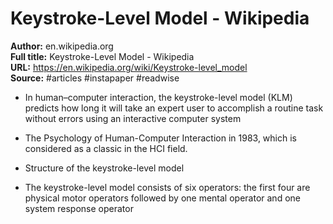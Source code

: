 # Keystroke-Level Model - Wikipedia

**Author:** en.wikipedia.org  
**Full title:** Keystroke-Level Model - Wikipedia  
**URL:** https://en.wikipedia.org/wiki/Keystroke-level_model  
**Source:** #articles #instapaper #readwise

- In human–computer interaction, the keystroke-level model (KLM) predicts how long it will take an expert user to accomplish a routine task without errors using an interactive computer system 
   
- The Psychology of Human-Computer Interaction in 1983, which is considered as a classic in the HCI field. 
   
- Structure of the keystroke-level model 
   
- The keystroke-level model consists of six operators: the first four are physical motor operators followed by one mental operator and one system response operator 
   
